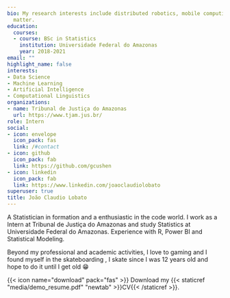 ```yaml
---
bio: My research interests include distributed robotics, mobile computing and programmable
  matter.
education:
  courses:
  - course: BSc in Statistics
    institution: Universidade Federal do Amazonas
    year: 2018-2021
email: ""
highlight_name: false
interests:
- Data Science
- Machine Learning
- Artificial Intelligence
- Computational Linguistics
organizations:
- name: Tribunal de Justiça do Amazonas
  url: https://www.tjam.jus.br/
role: Intern
social:
- icon: envelope
  icon_pack: fas
  link: /#contact
- icon: github
  icon_pack: fab
  link: https://github.com/gcushen
- icon: linkedin
  icon_pack: fab
  link: https://www.linkedin.com/joaoclaudiolobato
superuser: true
title: João Claudio Lobato
---
```

A Statistician in formation and a enthusiastic in the code world. I work as a Intern at Tribunal de Justiça do Amazonas and study Statistics at Universidade Federal do Amazonas. Experience with R, Power BI and Statistical Modeling.

Beyond my professional and academic activities, I love to gaming and I found myself in the skateboarding , I skate since I was 12 years old and hope to do it until I get old 😁

{{< icon name="download" pack="fas" >}} Download my {{< staticref "media/demo_resume.pdf" "newtab" >}}CV{{< /staticref >}}.
